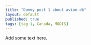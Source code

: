 ```yaml
---
title: "Dummy post 1 about avian db"
layout: default
published: true
tags: [tag 1, Canada, MODIS]
---
```


Add some text here.
